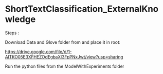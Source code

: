 # ShortTextClassification_ExternalKnowledge

Steps :

Download Data and Glove folder from and place it in root:

https://drive.google.com/file/d/1-AlTKO05E3XFHEZOdEgbaXl3FpPNxJwt/view?usp=sharing

Run the python files from the ModelWithExperiments folder
